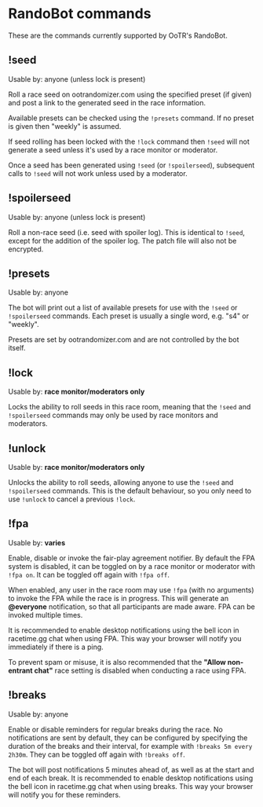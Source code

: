 # RandoBot commands

These are the commands currently supported by OoTR's RandoBot.

## !seed

Usable by: anyone (unless lock is present)

Roll a race seed on ootrandomizer.com using the specified preset (if given) and 
post a link to the generated seed in the race information.

Available presets can be checked using the `!presets` command. If no preset is
given then "weekly" is assumed.

If seed rolling has been locked with the `!lock` command then `!seed` will not
generate a seed unless it's used by a race monitor or moderator.

Once a seed has been generated using `!seed` (or `!spoilerseed`), subsequent 
calls to `!seed` will not work unless used by a moderator.

## !spoilerseed

Usable by: anyone (unless lock is present)

Roll a non-race seed (i.e. seed with spoiler log). This is identical to 
`!seed`, except for the addition of the spoiler log. The patch file will also 
not be encrypted.

## !presets

Usable by: anyone

The bot will print out a list of available presets for use with the `!seed` or
`!spoilerseed` commands. Each preset is usually a single word, e.g. "s4" or 
"weekly".

Presets are set by ootrandomizer.com and are not controlled by the bot itself.

## !lock 

Usable by: **race monitor/moderators only**

Locks the ability to roll seeds in this race room, meaning that the `!seed` and
`!spoilerseed` commands may only be used by race monitors and moderators.

## !unlock

Usable by: **race monitor/moderators only**

Unlocks the ability to roll seeds, allowing anyone to use the `!seed` and
`!spoilerseed` commands. This is the default behaviour, so you only need to use
`!unlock` to cancel a previous `!lock`.

## !fpa

Usable by: **varies**

Enable, disable or invoke the fair-play agreement notifier. By default the FPA
system is disabled, it can be toggled on by a race monitor or moderator with
`!fpa on`. It can be toggled off again with `!fpa off`.

When enabled, any user in the race room may use `!fpa` (with no 
arguments) to invoke the FPA while the race is in progress. This will generate 
an **@everyone** notification, so that all participants are made aware. FPA can 
be invoked multiple times.

It is recommended to enable desktop notifications using the bell icon in 
racetime.gg chat when using FPA. This way your browser will notify you
immediately if there is a ping. 

To prevent spam or misuse, it is also recommended that the **"Allow non-entrant 
chat"** race setting is disabled when conducting a race using FPA.

## !breaks

Usable by: anyone

Enable or disable reminders for regular breaks during the race. No notifications
are sent by default, they can be configured by specifying the duration of the
breaks and their interval, for example with `!breaks 5m every 2h30m`. They can
be toggled off again with `!breaks off`.

The bot will post notifications 5 minutes ahead of, as well as at the start and
end of each break. It is recommended to enable desktop notifications using the
bell icon in racetime.gg chat when using breaks. This way your browser will
notify you for these reminders.
